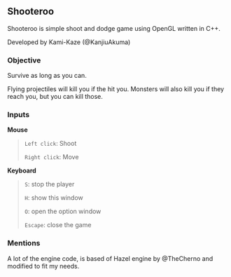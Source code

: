 Shooteroo
---

Shooteroo is simple shoot and dodge game using OpenGL written in C++.

Developed by Kami-Kaze (@KanjiuAkuma)

### Objective
Survive as long as you can.

Flying projectiles will kill you if the hit you.
Monsters will also kill you if they reach you, but you can kill those.

### Inputs
__Mouse__
>   `Left click`: Shoot
>
>   `Right click`: Move

__Keyboard__
>   `S`: stop the player
>
>   `H`: show this window
>
>   `O`: open the option window
>
>   `Escape`: close the game


### Mentions
A lot of the engine code, is based of Hazel engine by @TheCherno and modified to fit my needs.